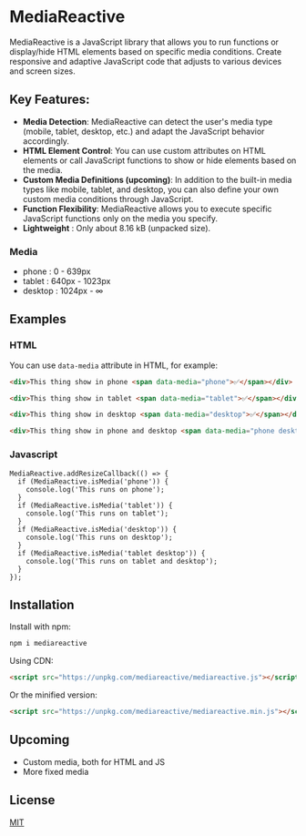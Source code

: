 # MediaReactive
MediaReactive is a JavaScript library that allows you to run functions or display/hide HTML elements based on specific media conditions. Create responsive and adaptive JavaScript code that adjusts to various devices and screen sizes.

## Key Features:

- **Media Detection**: MediaReactive can detect the user's media type (mobile, tablet, desktop, etc.) and adapt the JavaScript behavior accordingly.
- **HTML Element Control**: You can use custom attributes on HTML elements or call JavaScript functions to show or hide elements based on the media.
- **Custom Media Definitions (upcoming)**: In addition to the built-in media types like mobile, tablet, and desktop, you can also define your own custom media conditions through JavaScript.
- **Function Flexibility**: MediaReactive allows you to execute specific JavaScript functions only on the media you specify.
- **Lightweight** : Only about 8.16 kB (unpacked size).

### Media

- phone    :   0 - 639px
- tablet   :   640px - 1023px
- desktop  :   1024px - ∞

## Examples

### HTML

You can use `data-media` attribute in HTML, for example:

```HTML
<div>This thing show in phone <span data-media="phone">✅</span></div>

<div>This thing show in tablet <span data-media="tablet">✅</span></div>

<div>This thing show in desktop <span data-media="desktop">✅</span></div>

<div>This thing show in phone and desktop <span data-media="phone desktop">✅</span></div>
```

### Javascript

```JS
MediaReactive.addResizeCallback(() => {
  if (MediaReactive.isMedia('phone')) {
    console.log('This runs on phone');
  }
  if (MediaReactive.isMedia('tablet')) {
    console.log('This runs on tablet');
  }
  if (MediaReactive.isMedia('desktop')) {
    console.log('This runs on desktop');
  }
  if (MediaReactive.isMedia('tablet desktop')) {
    console.log('This runs on tablet and desktop');
  }
});
```

## Installation

Install with npm:

```bash
npm i mediareactive
```

Using CDN:

```HTML
<script src="https://unpkg.com/mediareactive/mediareactive.js"></script>
```

Or the minified version:

```HTML
<script src="https://unpkg.com/mediareactive/mediareactive.min.js"></script>
```

## Upcoming

- Custom media, both for HTML and JS
- More fixed media

## License

[MIT](http://www.opensource.org/licenses/mit-license.php)
